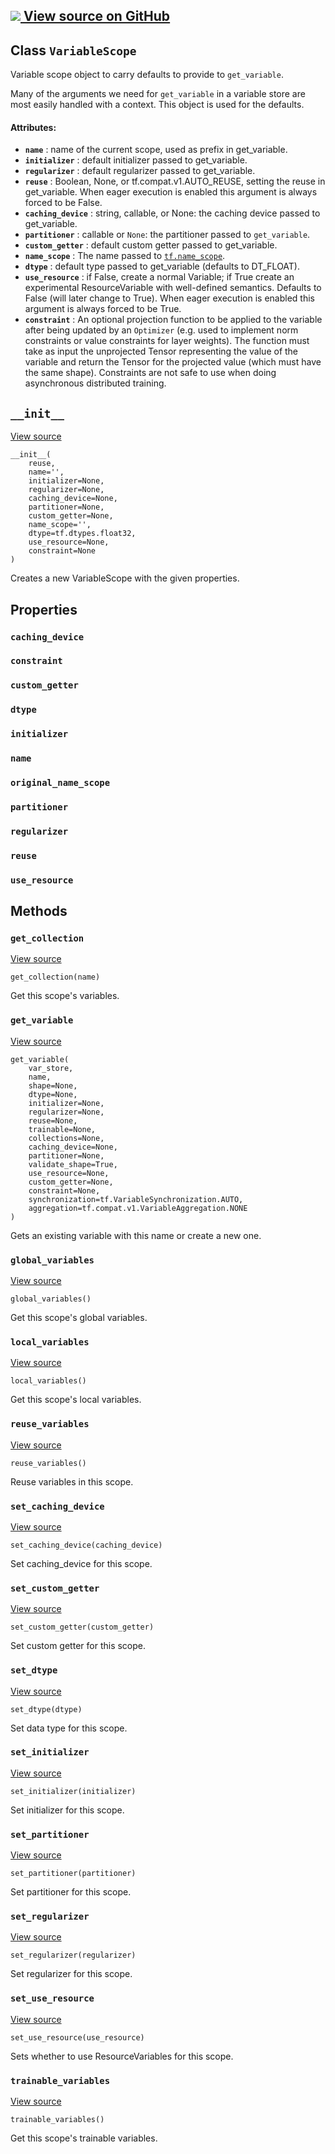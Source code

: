 [ ![](https://tensorflow.google.cn/images/GitHub-Mark-32px.png) View source on
GitHub
](https://github.com/tensorflow/tensorflow/blob/r2.0/tensorflow/python/ops/variable_scope.py#L1015-L1321)  
---  
  
## Class `VariableScope`

Variable scope object to carry defaults to provide to `get_variable`.

Many of the arguments we need for `get_variable` in a variable store are most
easily handled with a context. This object is used for the defaults.

#### Attributes:

  * **`name`** : name of the current scope, used as prefix in get_variable.
  * **`initializer`** : default initializer passed to get_variable.
  * **`regularizer`** : default regularizer passed to get_variable.
  * **`reuse`** : Boolean, None, or tf.compat.v1.AUTO_REUSE, setting the reuse in get_variable. When eager execution is enabled this argument is always forced to be False.
  * **`caching_device`** : string, callable, or None: the caching device passed to get_variable.
  * **`partitioner`** : callable or `None`: the partitioner passed to `get_variable`.
  * **`custom_getter`** : default custom getter passed to get_variable.
  * **`name_scope`** : The name passed to [`tf.name_scope`](https://tensorflow.google.cn/api_docs/python/tf/name_scope).
  * **`dtype`** : default type passed to get_variable (defaults to DT_FLOAT).
  * **`use_resource`** : if False, create a normal Variable; if True create an experimental ResourceVariable with well-defined semantics. Defaults to False (will later change to True). When eager execution is enabled this argument is always forced to be True.
  * **`constraint`** : An optional projection function to be applied to the variable after being updated by an `Optimizer` (e.g. used to implement norm constraints or value constraints for layer weights). The function must take as input the unprojected Tensor representing the value of the variable and return the Tensor for the projected value (which must have the same shape). Constraints are not safe to use when doing asynchronous distributed training.

## `__init__`

[View
source](https://github.com/tensorflow/tensorflow/blob/r2.0/tensorflow/python/ops/variable_scope.py#L1047-L1076)

    
    
    __init__(
        reuse,
        name='',
        initializer=None,
        regularizer=None,
        caching_device=None,
        partitioner=None,
        custom_getter=None,
        name_scope='',
        dtype=tf.dtypes.float32,
        use_resource=None,
        constraint=None
    )
    

Creates a new VariableScope with the given properties.

## Properties

### `caching_device`

### `constraint`

### `custom_getter`

### `dtype`

### `initializer`

### `name`

### `original_name_scope`

### `partitioner`

### `regularizer`

### `reuse`

### `use_resource`

## Methods

### `get_collection`

[View
source](https://github.com/tensorflow/tensorflow/blob/r2.0/tensorflow/python/ops/variable_scope.py#L1160-L1163)

    
    
    get_collection(name)
    

Get this scope's variables.

### `get_variable`

[View
source](https://github.com/tensorflow/tensorflow/blob/r2.0/tensorflow/python/ops/variable_scope.py#L1177-L1247)

    
    
    get_variable(
        var_store,
        name,
        shape=None,
        dtype=None,
        initializer=None,
        regularizer=None,
        reuse=None,
        trainable=None,
        collections=None,
        caching_device=None,
        partitioner=None,
        validate_shape=True,
        use_resource=None,
        custom_getter=None,
        constraint=None,
        synchronization=tf.VariableSynchronization.AUTO,
        aggregation=tf.compat.v1.VariableAggregation.NONE
    )
    

Gets an existing variable with this name or create a new one.

### `global_variables`

[View
source](https://github.com/tensorflow/tensorflow/blob/r2.0/tensorflow/python/ops/variable_scope.py#L1169-L1171)

    
    
    global_variables()
    

Get this scope's global variables.

### `local_variables`

[View
source](https://github.com/tensorflow/tensorflow/blob/r2.0/tensorflow/python/ops/variable_scope.py#L1173-L1175)

    
    
    local_variables()
    

Get this scope's local variables.

### `reuse_variables`

[View
source](https://github.com/tensorflow/tensorflow/blob/r2.0/tensorflow/python/ops/variable_scope.py#L1122-L1124)

    
    
    reuse_variables()
    

Reuse variables in this scope.

### `set_caching_device`

[View
source](https://github.com/tensorflow/tensorflow/blob/r2.0/tensorflow/python/ops/variable_scope.py#L1145-L1150)

    
    
    set_caching_device(caching_device)
    

Set caching_device for this scope.

### `set_custom_getter`

[View
source](https://github.com/tensorflow/tensorflow/blob/r2.0/tensorflow/python/ops/variable_scope.py#L1156-L1158)

    
    
    set_custom_getter(custom_getter)
    

Set custom getter for this scope.

### `set_dtype`

[View
source](https://github.com/tensorflow/tensorflow/blob/r2.0/tensorflow/python/ops/variable_scope.py#L1130-L1132)

    
    
    set_dtype(dtype)
    

Set data type for this scope.

### `set_initializer`

[View
source](https://github.com/tensorflow/tensorflow/blob/r2.0/tensorflow/python/ops/variable_scope.py#L1126-L1128)

    
    
    set_initializer(initializer)
    

Set initializer for this scope.

### `set_partitioner`

[View
source](https://github.com/tensorflow/tensorflow/blob/r2.0/tensorflow/python/ops/variable_scope.py#L1152-L1154)

    
    
    set_partitioner(partitioner)
    

Set partitioner for this scope.

### `set_regularizer`

[View
source](https://github.com/tensorflow/tensorflow/blob/r2.0/tensorflow/python/ops/variable_scope.py#L1141-L1143)

    
    
    set_regularizer(regularizer)
    

Set regularizer for this scope.

### `set_use_resource`

[View
source](https://github.com/tensorflow/tensorflow/blob/r2.0/tensorflow/python/ops/variable_scope.py#L1134-L1139)

    
    
    set_use_resource(use_resource)
    

Sets whether to use ResourceVariables for this scope.

### `trainable_variables`

[View
source](https://github.com/tensorflow/tensorflow/blob/r2.0/tensorflow/python/ops/variable_scope.py#L1165-L1167)

    
    
    trainable_variables()
    

Get this scope's trainable variables.


